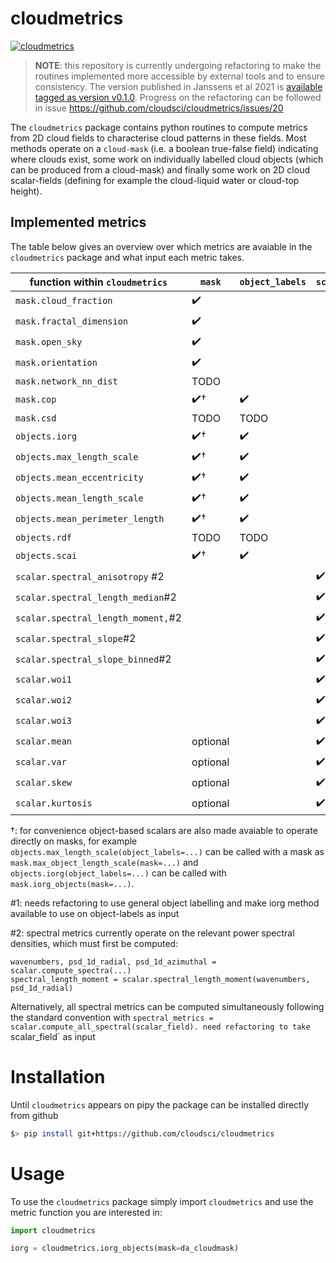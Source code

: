# cloudmetrics

[![cloudmetrics](https://github.com/cloudsci/cloudmetrics/actions/workflows/python-package-conda.yml/badge.svg)](https://github.com/cloudsci/cloudmetrics/actions/workflows/python-package-conda.yml)

> **NOTE**: this repository is currently undergoing refactoring to make
the routines implemented more accessible by external tools and to ensure
consistency. The version published in Janssens et al 2021 is [available
tagged as version
v0.1.0](https://github.com/cloudsci/cloudmetrics/tree/v0.1.0). Progress on
the refactoring can be followed in issue
https://github.com/cloudsci/cloudmetrics/issues/20

The `cloudmetrics` package contains python routines to compute metrics
from 2D cloud fields to characterise cloud patterns in these fields. Most
methods operate on a `cloud-mask` (i.e. a boolean true-false field)
indicating where clouds exist, some work on individually labelled cloud objects
(which can be produced from a cloud-mask) and finally some work on 2D cloud
scalar-fields (defining for example the cloud-liquid water or cloud-top height).

## Implemented metrics

The table below gives an overview over which metrics are avaiable in the
`cloudmetrics` package and what input each metric takes.


| function within `cloudmetrics`     | `mask`   | `object_labels` | `scalar_field` |
| ---------------------------------- | -------- | --------------- | -------------- |
| `mask.cloud_fraction`              | ✔️        |                 |                |
| `mask.fractal_dimension`           | ✔️        |                 |                |
| `mask.open_sky`                    | ✔️        |                 |                |
| `mask.orientation`                 | ✔️        |                 |                |
| `mask.network_nn_dist`             | TODO     |                 |                |
| `mask.cop`                         | ✔️†       | ✔️               |                |
| `mask.csd`                         | TODO     | TODO            |                |
| `objects.iorg`                     | ✔️†       | ✔️               |                |
| `objects.max_length_scale`         | ✔️†       | ✔️               |                |
| `objects.mean_eccentricity`        | ✔️†       | ✔️               |                |
| `objects.mean_length_scale`        | ✔️†       | ✔️               |                |
| `objects.mean_perimeter_length`    | ✔️†       | ✔️               |                |
| `objects.rdf`                      | TODO     | TODO            |                |
| `objects.scai`                     | ✔️†       | ✔️               |                |
| `scalar.spectral_anisotropy` #2    |          |                 | ✔️              |
| `scalar.spectral_length_median`#2  |          |                 | ✔️              |
| `scalar.spectral_length_moment,`#2 |          |                 | ✔️              |
| `scalar.spectral_slope`#2          |          |                 | ✔️              |
| `scalar.spectral_slope_binned`#2   |          |                 | ✔️              |
| `scalar.woi1`                      |          |                 | ✔️              |
| `scalar.woi2`                      |          |                 | ✔️              |
| `scalar.woi3`                      |          |                 | ✔️              |
| `scalar.mean`                      | optional |                 | ✔️              |
| `scalar.var`                       | optional |                 | ✔️              |
| `scalar.skew`                      | optional |                 | ✔️              |
| `scalar.kurtosis`                  | optional |                 | ✔️              |

†: for convenience object-based scalars are also made avaiable to operate
directly on masks, for example `objects.max_length_scale(object_labels=...)`
can be called with a mask as `mask.max_object_length_scale(mask=...)` and
`objects.iorg(object_labels=...)` can be called with
`mask.iorg_objects(mask=...)`.

#1: needs refactoring to use general object labelling and make iorg method
available to use on object-labels as input

#2: spectral metrics currently operate on the relevant power spectral densities,
which must first be computed:
```
wavenumbers, psd_1d_radial, psd_1d_azimuthal = scalar.compute_spectra(...)
spectral_length_moment = scalar.spectral_length_moment(wavenumbers, psd_1d_radial)
```
Alternatively, all spectral metrics can be computed simultaneously following the
standard convention with `spectral_metrics = scalar.compute_all_spectral(scalar_field).
need refactoring to take `scalar_field` as input

# Installation

Until `cloudmetrics` appears on pipy the package can be installed directly
from github

```bash
$> pip install git+https://github.com/cloudsci/cloudmetrics
```

# Usage

To use the `cloudmetrics` package simply import `cloudmetrics` and use the
metric function you are interested in:

```python
import cloudmetrics

iorg = cloudmetrics.iorg_objects(mask=da_cloudmask)
```
